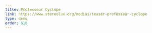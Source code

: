 ```yaml
---
title: Professeur Cyclope
link: https://www.stereolux.org/medias/teaser-professeur-cyclope
type: demo
order: 610
---
```

